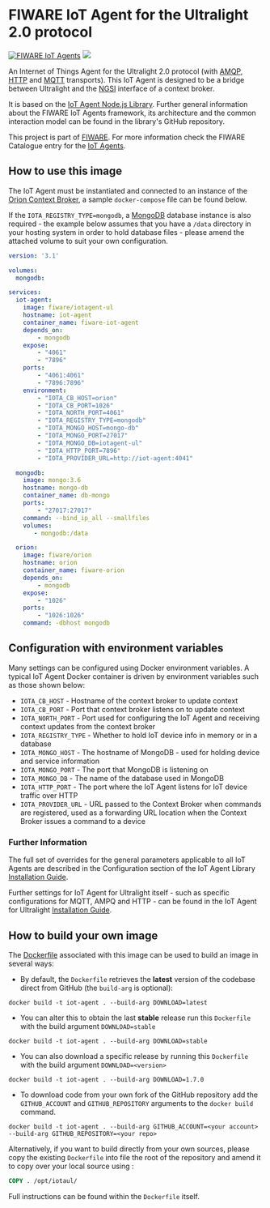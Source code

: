 # FIWARE IoT Agent for the Ultralight 2.0 protocol

[![FIWARE IoT Agents](https://nexus.lab.fiware.org/repository/raw/public/badges/chapters/iot-agents.svg)](https://www.fiware.org/developers/catalogue/)
[![](https://nexus.lab.fiware.org/repository/raw/public/badges/stackoverflow/iot-agents.svg)](https://stackoverflow.com/questions/tagged/fiware+iot)

An Internet of Things Agent for the Ultralight 2.0 protocol (with
[AMQP](https://www.amqp.org/), [HTTP](https://www.w3.org/Protocols/) and
[MQTT](https://mqtt.org/) transports). This IoT Agent is designed to be a bridge
between Ultralight and the
[NGSI](https://swagger.lab.fiware.org/?url=https://raw.githubusercontent.com/Fiware/specifications/master/OpenAPI/ngsiv2/ngsiv2-openapi.json)
interface of a context broker.

It is based on the
[IoT Agent Node.js Library](https://github.com/telefonicaid/iotagent-node-lib).
Further general information about the FIWARE IoT Agents framework, its
architecture and the common interaction model can be found in the library's
GitHub repository.

This project is part of [FIWARE](https://www.fiware.org/). For more information
check the FIWARE Catalogue entry for the
[IoT Agents](https://github.com/Fiware/catalogue/tree/master/iot-agents).

## How to use this image

The IoT Agent must be instantiated and connected to an instance of the [Orion Context Broker](https://fiware-orion.readthedocs.io/en/latest/), a sample `docker-compose` file can be found below.

If the `IOTA_REGISTRY_TYPE=mongodb`, a [MongoDB](https://www.mongodb.com/) database instance
is also required - the example below assumes that you
have a `/data` directory in your hosting system in order to hold database
files - please amend the attached volume to suit your own configuration.

```yml
version: '3.1'

volumes:
  mongodb:

services:
  iot-agent:
    image: fiware/iotagent-ul
    hostname: iot-agent
    container_name: fiware-iot-agent
    depends_on:
        - mongodb
    expose:
        - "4061"
        - "7896"
    ports:
        - "4061:4061"
        - "7896:7896"
    environment:
        - "IOTA_CB_HOST=orion"
        - "IOTA_CB_PORT=1026"
        - "IOTA_NORTH_PORT=4061"
        - "IOTA_REGISTRY_TYPE=mongodb"
        - "IOTA_MONGO_HOST=mongo-db"
        - "IOTA_MONGO_PORT=27017"
        - "IOTA_MONGO_DB=iotagent-ul"
        - "IOTA_HTTP_PORT=7896"
        - "IOTA_PROVIDER_URL=http://iot-agent:4041"

  mongodb:
    image: mongo:3.6
    hostname: mongo-db
    container_name: db-mongo
    ports:
        - "27017:27017"
    command: --bind_ip_all --smallfiles
    volumes:
       - mongodb:/data

  orion:
    image: fiware/orion
    hostname: orion
    container_name: fiware-orion
    depends_on:
        - mongodb
    expose:
        - "1026"
    ports:
        - "1026:1026"
    command: -dbhost mongodb
```


## Configuration with environment variables

Many settings can be configured using Docker environment variables. A typical IoT Agent
Docker container is driven by environment variables such as those shown below:

* `IOTA_CB_HOST`  - Hostname of the context broker to update context
* `IOTA_CB_PORT`  - Port that context broker listens on to update context
* `IOTA_NORTH_PORT` - Port used for configuring the IoT Agent and receiving context 
  updates from the context broker
* `IOTA_REGISTRY_TYPE` - Whether to hold IoT device info in memory or in a database
* `IOTA_MONGO_HOST` - The hostname of MongoDB - used for holding device and service
  information
* `IOTA_MONGO_PORT` - The port that MongoDB is listening on
* `IOTA_MONGO_DB` - The name of the database used in MongoDB
* `IOTA_HTTP_PORT` - The port where the IoT Agent listens for IoT device traffic over HTTP
* `IOTA_PROVIDER_URL` - URL passed to the Context Broker when commands are registered,
  used as a forwarding URL location when the Context Broker issues a command to a device

### Further Information

The full set of overrides for the general parameters applicable to all IoT Agents are 
described in the Configuration section of the IoT Agent Library
[Installation Guide](https://iotagent-node-lib.readthedocs.io/en/latest/installationguide/index.html#configuration).

Further settings for IoT Agent for Ultralight itself - such as specific configurations
for MQTT, AMPQ and HTTP - can be found in the IoT Agent for Ultralight
[Installation Guide](https://fiware-iotagent-ul.readthedocs.io/en/latest/installationguide/index.html#configuration).

## How to build your own image

The [Dockerfile](https://github.com/telefonicaid/iotagent-ul/blob/master/docker/Dockerfile)
associated with this image can be used to build an image in several ways:

* By default, the `Dockerfile` retrieves the **latest** version of the codebase direct
from GitHub (the `build-arg` is optional):

```console
docker build -t iot-agent . --build-arg DOWNLOAD=latest
```

* You can alter this to obtain the last **stable** release run this `Dockerfile` with the build
  argument `DOWNLOAD=stable`

```console
docker build -t iot-agent . --build-arg DOWNLOAD=stable
```

* You can also download a specific release by running this `Dockerfile` with the build
  argument `DOWNLOAD=<version>`

```console
docker build -t iot-agent . --build-arg DOWNLOAD=1.7.0
```

* To download code from your own fork of the GitHub repository add the `GITHUB_ACCOUNT`
  and `GITHUB_REPOSITORY` arguments to the `docker build` command.

```console
docker build -t iot-agent . --build-arg GITHUB_ACCOUNT=<your account> --build-arg GITHUB_REPOSITORY=<your repo>
```

Alternatively, if you want to build directly from your own sources, please copy the existing
`Dockerfile` into file the root of the repository and amend it to copy over your local source using :

```Dockerfile
COPY . /opt/iotaul/
```

Full instructions can be found within the `Dockerfile` itself.
